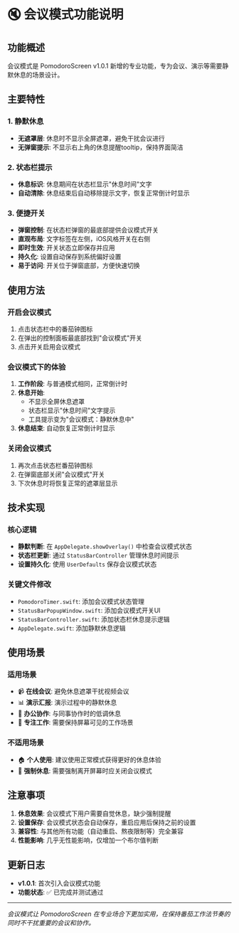 # 🔇 会议模式功能说明

## 功能概述

会议模式是 PomodoroScreen v1.0.1 新增的专业功能，专为会议、演示等需要静默休息的场景设计。

## 主要特性

### 1. 静默休息
- **无遮罩层**: 休息时不显示全屏遮罩，避免干扰会议进行
- **无弹窗提示**: 不显示右上角的休息提醒tooltip，保持界面简洁

### 2. 状态栏提示
- **休息标识**: 休息期间在状态栏显示"休息时间"文字
- **自动清除**: 休息结束后自动移除提示文字，恢复正常倒计时显示

### 3. 便捷开关
- **弹窗控制**: 在状态栏弹窗的最底部提供会议模式开关
- **直观布局**: 文字标签在左侧，iOS风格开关在右侧
- **即时生效**: 开关状态立即保存并应用
- **持久化**: 设置自动保存到系统偏好设置
- **易于访问**: 开关位于弹窗底部，方便快速切换

## 使用方法

### 开启会议模式
1. 点击状态栏中的番茄钟图标
2. 在弹出的控制面板最底部找到"会议模式"开关
3. 点击开关启用会议模式

### 会议模式下的体验
1. **工作阶段**: 与普通模式相同，正常倒计时
2. **休息开始**: 
   - 不显示全屏休息遮罩
   - 状态栏显示"休息时间"文字提示
   - 工具提示变为"会议模式：静默休息中"
3. **休息结束**: 自动恢复正常倒计时显示

### 关闭会议模式
1. 再次点击状态栏番茄钟图标
2. 在弹窗底部关闭"会议模式"开关
3. 下次休息时将恢复正常的遮罩层显示

## 技术实现

### 核心逻辑
- **静默判断**: 在 `AppDelegate.showOverlay()` 中检查会议模式状态
- **状态栏更新**: 通过 `StatusBarController` 管理休息时间提示
- **设置持久化**: 使用 `UserDefaults` 保存会议模式状态

### 关键文件修改
- `PomodoroTimer.swift`: 添加会议模式状态管理
- `StatusBarPopupWindow.swift`: 添加会议模式开关UI
- `StatusBarController.swift`: 添加状态栏休息提示逻辑
- `AppDelegate.swift`: 添加静默休息逻辑

## 使用场景

### 适用场景
- 📹 **在线会议**: 避免休息遮罩干扰视频会议
- 📊 **演示汇报**: 演示过程中的静默休息
- 🏢 **办公协作**: 与同事协作时的低调休息
- 🎯 **专注工作**: 需要保持屏幕可见的工作场景

### 不适用场景
- 🏠 **个人使用**: 建议使用正常模式获得更好的休息体验
- 💪 **强制休息**: 需要强制离开屏幕时应关闭会议模式

## 注意事项

1. **休息效果**: 会议模式下用户需要自觉休息，缺少强制提醒
2. **设置保存**: 会议模式状态会自动保存，重启应用后保持之前的设置
3. **兼容性**: 与其他所有功能（自动重启、熬夜限制等）完全兼容
4. **性能影响**: 几乎无性能影响，仅增加一个布尔值判断

## 更新日志

- **v1.0.1**: 首次引入会议模式功能
- **功能状态**: ✅ 已完成并测试通过

---

*会议模式让 PomodoroScreen 在专业场合下更加实用，在保持番茄工作法节奏的同时不干扰重要的会议和协作。*
